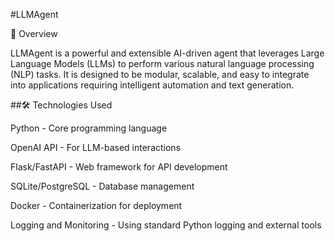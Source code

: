 #LLMAgent

🚀 Overview

LLMAgent is a powerful and extensible AI-driven agent that leverages Large Language Models (LLMs) to perform various natural language processing (NLP) tasks. It is designed to be modular, scalable, and easy to integrate into applications requiring intelligent automation and text generation.

##🛠 Technologies Used

Python - Core programming language

OpenAI API - For LLM-based interactions

Flask/FastAPI - Web framework for API development

SQLite/PostgreSQL - Database management

Docker - Containerization for deployment

Logging and Monitoring - Using standard Python logging and external tools
